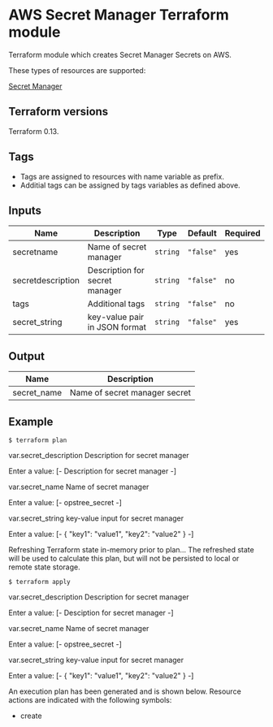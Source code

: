 AWS Secret Manager Terraform module
======================================

Terraform module which creates Secret Manager Secrets on AWS.

These types of resources are supported:

[Secret Manager](https://aws.amazon.com/secrets-manager/)

Terraform versions
------------------

Terraform 0.13.


Tags
----
* Tags are assigned to resources with name variable as prefix.
* Additial tags can be assigned by tags variables as defined above.


Inputs
------
| Name | Description | Type | Default | Required |
|------|-------------|------|---------|----------|
| secretname | Name of secret manager | `string` | `"false"` | yes |
|secretdescription|Description for secret manager|`string`|`"false"`|no|
|tags|Additional tags|`string`|`"false"`|no|
|secret_string|key-value pair in JSON format|`string`|`"false"`|yes|

Output
------
| Name | Description |
|------|-------------|
| secret_name| Name of secret manager secret |


Example
------- 

``
$ terraform plan
``

var.secret_description
  Description for secret manager

  Enter a value: [- Description for secret manager -]

var.secret_name
  Name of secret manager

  Enter a value: [- opstree_secret -]

var.secret_string
  key-value input for secret manager

  Enter a value: [- { "key1": "value1", "key2": "value2" } -]

Refreshing Terraform state in-memory prior to plan...
The refreshed state will be used to calculate this plan, but will not be
persisted to local or remote state storage.


``
$ terraform apply
``

var.secret_description
  Description for secret manager

  Enter a value: [- Desciption for secret manager -]

var.secret_name
  Name of secret manager

  Enter a value: [- opstree_secret -]

var.secret_string
  key-value input for secret manager

  Enter a value: [- { "key1": "value1", "key2": "value2" } -]


An execution plan has been generated and is shown below.
Resource actions are indicated with the following symbols:
  + create

